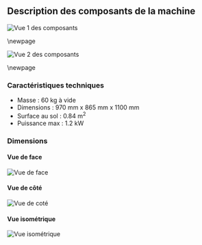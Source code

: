 ## Description des composants de la machine

![Vue 1 des composants](elements+tab.png)


\newpage

![Vue 2 des composants](elements_2+tab.png)


\newpage

### Caractéristiques techniques

- Masse : 60 kg à vide
- Dimensions : 970 mm x 865 mm x 1100 mm
- Surface au sol : 0.84 m<sup>2</sup>
- Puissance max : 1.2 kW

### Dimensions

#### Vue de face

![Vue de face](front_view.jpg)

#### Vue de côté

![Vue de coté](side_view.jpg)

#### Vue isométrique

![Vue isométrique](iso_view.jpg)
